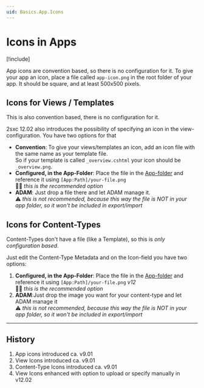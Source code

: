 ```yaml
---
uid: Basics.App.Icons
---
```


# Icons in Apps

[!include[](~/pages/basics/stack/_shared-float-summary.md)]
<style>.context-box-summary .data-assets-app { visibility: visible; }</style>

App icons are convention based, so there is no configuration for it.
To give your app an icon, place a file called `app-icon.png` in the root folder of your app.
It should be square, and at least 500x500 pixels.


## Icons for Views / Templates

This is also convention based, there is no configuration for it.

2sxc 12.02 also introduces the possibility of specifying an icon in the view-configuration. You have two options for that

* **Convention**: To give your views/templates an icon, add an icon file with the same name as your template file.  
So if your template is called `_overview.cshtml` your icon should be `_overview.png`.
* **Configured, in the App-Folder**: Place the file in the [App-folder](xref:Basics.App.FolderStructure) and reference it using `[App:Path]/your-file.png`  
👍🏽 _this is the recommended option_
* **ADAM**: Just drop a file there and let ADAM manage it.  
⚠️ _this is not recommended, because this way the file is NOT in your app folder, so it won't be included in export/import_


## Icons for Content-Types

Content-Types don't have a file (like a Template), so this is _only configuration based_.

Just edit the Content-Type Metadata and on the Icon-field you have two options:

1. **Configured, in the App-Folder**: Place the file in the [App-folder](xref:Basics.App.FolderStructure) and reference it using `[App:Path]/your-file.png` _v12_  
👍🏽 _this is the recommended option_
1. **ADAM**:Just drop the image you want for your content-type and let ADAM manage it  
⚠️ _this is not recommended, because this way the file is NOT in your app folder, so it won't be included in export/import_

---

## History

1. App icons introduced ca. v9.01
1. View Icons introduced ca. v9.01
1. Content-Type Icons introduced ca. v9.01
1. View Icons enhanced with option to upload or specify manually in v12.02
